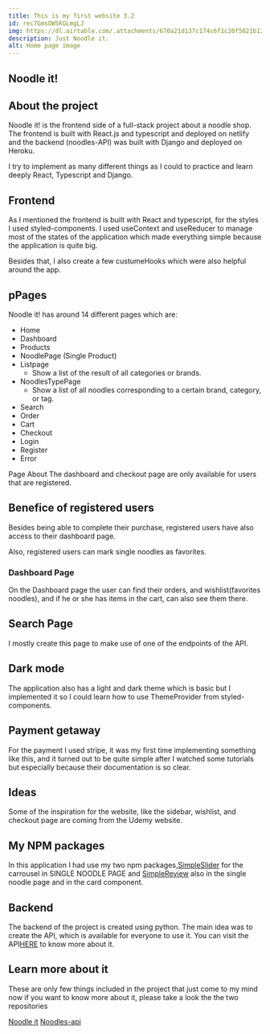 ```yaml
---
title: This is my first website 3.2
id: rec7GmsOW5KGLmgLJ
img: https://dl.airtable.com/.attachments/670a21d137c174c6f1c20f5021b124fa/700567e1/noodleit.png
description: Just Noodle it.
alt: Home page image
---
```


## Noodle it! 

## About the project

Noodle it! is the frontend side of a full-stack project about a noodle shop.
The frontend is built with React.js and typescript and deployed on netlify and the backend (noodles-API) was
built with Django and deployed on Heroku.

I try to implement as many different things as I could to practice and learn deeply React, Typescript and Django.

## Frontend

As I mentioned the frontend is built with React and typescript, for the styles I used styled-components. I used useContext and useReducer to manage most of the states of the application which made everything simple because the application is quite big.
           
Besides that, I also create a few custumeHooks which were also helpful around the app.

## pPages
 Noodle it! has around 14 different pages which are:
- Home
- Dashboard
- Products
- NoodlePage (Single Product)
- Listpage
  - Show a list of the result of all categories or brands.
- NoodlesTypePage
  - Show a list of all noodles corresponding to a certain brand, category, or tag.
- Search
- Order
- Cart
- Checkout
- Login
- Register
- Error

Page About The dashboard and checkout page are only available for users that are registered.

## Benefice of registered users

Besides being able to complete their purchase, registered users have also access to their dashboard page.

Also, registered users can mark single noodles as favorites.

### Dashboard Page

On the Dashboard page the user can find their orders, and wishlist(favorites noodles), and if he or she has items in the cart, can also see them there.
## Search Page

I mostly create this page to make use of one of the endpoints of the API.

## Dark mode

The application also has a light and dark theme which is basic but I implemented it so I could learn how to use ThemeProvider from styled-components.

## Payment getaway

For the payment I used stripe, it was my first time implementing something like this, and it turned out to be quite simple after I watched some tutorials but especially because their documentation is so clear.

## Ideas

Some of the inspiration for the website, like the sidebar, wishlist, and checkout page are coming from the Udemy website.

## My NPM packages
In this application I had use my two npm packages,[SimpleSlider](https://www.npmjs.com/package/@maxcoding/simpleslider) for the carrousel in SINGLE NOODLE PAGE and [SimpleReview](https://www.npmjs.com/package/simplereview) also in the single noodle page and in the card component.

## Backend

The backend of the project is created using python. The main idea was to create the API, which is available for everyone to use it.
You can visit the API[HERE](https://noodles-api.herokuapp.com/) to know more about it.

## Learn more about it

These are only few things included in the project that just come to my mind now if you want to know more about it, please take a look the the two repositories

[Noodle it](https://github.com/maxrpark/noodle_it_ts)
[Noodles-api](https://github.com/maxrpark/nooodles_api)

